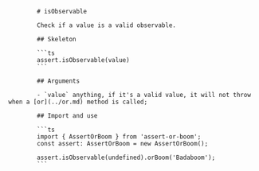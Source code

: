             # isObservable

            Check if a value is a valid observable.

            ## Skeleton

            ```ts
            assert.isObservable(value)
            ```

            ## Arguments

            - `value` anything, if it's a valid value, it will not throw when a [or](../or.md) method is called;

            ## Import and use

            ```ts
            import { AssertOrBoom } from 'assert-or-boom';
            const assert: AssertOrBoom = new AssertOrBoom();

            assert.isObservable(undefined).orBoom('Badaboom');
            ```
